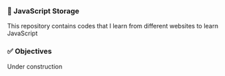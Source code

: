 ### 💾 JavaScript Storage 
This repository contains codes that I learn from different websites to learn JavaScript

### ✅ Objectives
Under construction
